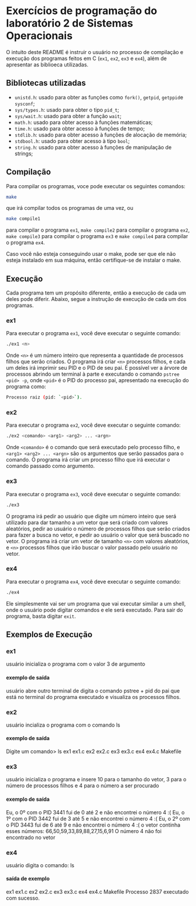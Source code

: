# Exercícios de programação do laboratório 2 de Sistemas Operacionais
O intuito deste README é instruir o usuário no processo de compilação e execução dos programas feitos em C (`ex1`, `ex2`, `ex3` e `ex4`), além de apresentar as biblioeca utilizadas.

## Bibliotecas utilizadas
- `unistd.h`: usado para obter as funções como `fork()`, `getpid`, `getppid`e `sysconf`;
- `sys/types.h`: usado para obter o tipo `pid_t`;
- `sys/wait.h`: usado para obter a função `wait`;
- `math.h`: usado para obter acesso à funções matemáticas;
- `time.h`: usado para obter acesso à funções de tempo;
- `stdlib.h`: usado para obter acesso à funções de alocação de memória;
- `stdbool.h`: usado para obter acesso à tipo `bool`;
- `string.h`: usado para obter acesso à funções de manipulação de strings;

## Compilação
Para compilar os programas, voce pode executar os seguintes comandos:
```bash
make
```
que irá compilar todos os programas de uma vez, ou
```bash
make compile1
```
para compilar o programa `ex1`, `make compile2` para compilar o programa `ex2`, `make compile3` para compilar o programa `ex3` e `make compile4` para compilar o programa `ex4`.

Caso você não esteja conseguindo usar o make, pode ser que ele não esteja instalado em sua máquina, então certifique-se de instalar o make.

## Execução
Cada programa tem um propósito diferente, então a execução de cada um deles pode diferir. Abaixo, segue a instrução de execução de cada um dos programas.

### ex1
Para executar o programa `ex1`, você deve executar o seguinte comando:
```bash
./ex1 <n>
```
Onde `<n>` é um número inteiro que representa a quantidade de processos filhos que serão criados. O programa irá criar `<n>` processos filhos, e cada um deles irá imprimir seu PID e o PID de seu pai. É possível ver a árvore de processos abrindo um terminal à parte e executando o comando `pstree <pid> -p`, onde `<pid>` é o PID do processo pai, apresentado na execução do programa como:
```bash
Processo raiz (pid: `<pid>`).
```

### ex2
Para executar o programa `ex2`, você deve executar o seguinte comando:
```bash
./ex2 <comando> <arg1> <arg2> ... <argn>
```
Onde `<comando>` é o comando que será executado pelo processo filho, e `<arg1> <arg2> ... <argn>` são os argumentos que serão passados para o comando. O programa irá criar um processo filho que irá executar o comando passado como argumento.

### ex3
Para executar o programa `ex3`, você deve executar o seguinte comando:
```bash
./ex3
```
O programa irá pedir ao usuário que digite um número inteiro que será utilizado para dar tamanho a um vetor que será criado com valores aleatórios, pedir ao usuário o número de processos filhos que serão criados para fazer a busca no vetor, e pedir ao usuário o valor que será buscado no vetor. O programa irá criar um vetor de tamanho `<n>` com valores aleatórios, e `<n>` processos filhos que irão buscar o valor passado pelo usuário no vetor.

### ex4
Para executar o programa `ex4`, você deve executar o seguinte comando:
```bash
./ex4
```
Ele simplesmente vai ser um programa que vai executar similar a um shell, onde o usuário pode digitar comandos e ele será executado. Para sair do programa, basta digitar `exit`.

## Exemplos de Execução

### ex1
usuário inicializa o programa com o valor 3 de argumento
#### exemplo de saída
usuário abre outro terminal de digita o comando pstree + pid do pai que está no terminal do programa executado e visualiza os processos filhos.

### ex2
usuário incializa o programa com o comando ls
#### exemplo de saída
Digite um comando> ls
ex1  ex1.c  ex2  ex2.c  ex3  ex3.c  ex4  ex4.c  Makefile

### ex3
usuário inicializa o programa e insere 10 para o tamanho do vetor, 3 para o número de processos filhos e 4 para o número a ser procurado
#### exemplo de saída
Eu, o 0º com o PID 3441 fui de 0 até 2 e não encontrei o número 4 :(
Eu, o 1º com o PID 3442 fui de 3 até 5 e não encontrei o número 4 :(
Eu, o 2º com o PID 3443 fui de 6 até 9 e não encontrei o número 4 :(
o vetor continha esses números:
66,50,59,33,89,88,27,15,6,91
O número 4 não foi encontrado no vetor

### ex4
usuário digita o comando: ls
#### saída de exemplo
ex1  ex1.c  ex2  ex2.c  ex3  ex3.c  ex4  ex4.c  Makefile
Processo 2837 executado com sucesso.